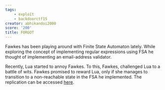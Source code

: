 ```yaml
---
tags:
    - exploit
    - backdoorctf15
creator: abhikandoi2000
score: '200'
title: FORGOT
---
```

Fawkes has been playing around with Finite State Automaton lately. While exploring the concept of implementing regular expressions using FSA he thought of implementing an email-address validator.   
  
Recently, Lua started to annoy Fawkes. To this, Fawkes, challenged Lua to a battle of wits. Fawkes promised to reward Lua, only if she manages to transition to a non-reachable state in the FSA he implemented. The replication can be accessed [here](http://hack.bckdr.in/FORGOT/forgot-724a09c084a9df46d8555bf77612e612.tar.gz).
